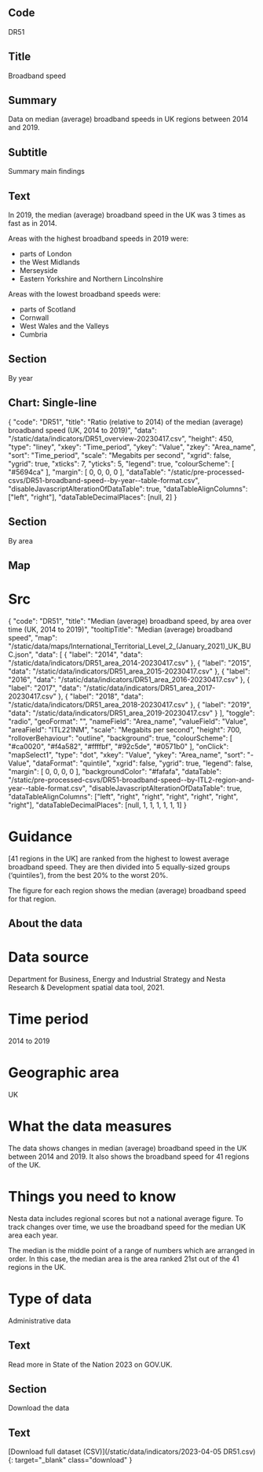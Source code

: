 ## Code
DR51

## Title
Broadband speed

## Summary
Data on median (average) broadband speeds in UK regions between 2014 and 2019.

## Subtitle
Summary main findings

## Text
In 2019, the median (average) broadband speed in the UK was 3 times as fast as in 2014.

Areas with the highest broadband speeds in 2019 were:
<ul class="govuk-list">
<li>parts of London</li>
<li>the West Midlands</li>
<li>Merseyside</li>
<li>Eastern Yorkshire and Northern Lincolnshire</li>
</ul>

Areas with the lowest broadband speeds were:
<ul class="govuk-list">
<li>parts of Scotland</li>
<li>Cornwall</li>
<li>West Wales and the Valleys</li>
<li>Cumbria</li>
</ul>

## Section
By year

## Chart: Single-line
{
    "code": "DR51",
    "title": "Ratio (relative to 2014) of the median (average) broadband speed (UK, 2014 to 2019)",
    "data": "/static/data/indicators/DR51_overview-20230417.csv",
    "height": 450,
    "type": "liney",
    "xkey": "Time_period",
    "ykey": "Value",
    "zkey": "Area_name",
    "sort": "Time_period",
    "scale": "Megabits per second",
    "xgrid": false,
    "ygrid": true,
    "xticks": 7,
    "yticks": 5,
    "legend": true,
    "colourScheme": [ "#5694ca" ],
    "margin": [ 0, 0, 0, 0 ],
    "dataTable": "/static/pre-processed-csvs/DR51-broadband-speed--by-year--table-format.csv",
    "disableJavascriptAlterationOfDataTable": true,
    "dataTableAlignColumns": ["left", "right"],
    "dataTableDecimalPlaces": [null, 2]
}

## Section
By area

## Map
# Src
{
    "code": "DR51",
    "title": "Median (average) broadband speed, by area over time (UK, 2014 to 2019)",
    "tooltipTitle": "Median (average) broadband speed",
    "map": "/static/data/maps/International_Territorial_Level_2_(January_2021)_UK_BUC.json",
    "data": [
        { "label": "2014", "data": "/static/data/indicators/DR51_area_2014-20230417.csv" },
        { "label": "2015", "data": "/static/data/indicators/DR51_area_2015-20230417.csv" },
        { "label": "2016", "data": "/static/data/indicators/DR51_area_2016-20230417.csv" },
        { "label": "2017", "data": "/static/data/indicators/DR51_area_2017-20230417.csv" },
        { "label": "2018", "data": "/static/data/indicators/DR51_area_2018-20230417.csv" },
        { "label": "2019", "data": "/static/data/indicators/DR51_area_2019-20230417.csv" }
    ],
    "toggle": "radio",
    "geoFormat": "",
    "nameField": "Area_name",
    "valueField": "Value",
    "areaField": "ITL221NM",
    "scale": "Megabits per second",
    "height": 700,
    "rolloverBehaviour": "outline",
    "background": true,
    "colourScheme": [ "#ca0020", "#f4a582", "#ffffbf", "#92c5de", "#0571b0" ],
    "onClick": "mapSelect1",
    "type": "dot",
    "xkey": "Value",
    "ykey": "Area_name",
    "sort": "-Value",
    "dataFormat": "quintile",
    "xgrid": false,
    "ygrid": true,
    "legend": false,
    "margin": [ 0, 0, 0, 0 ],
    "backgroundColor": "#fafafa",
    "dataTable": "/static/pre-processed-csvs/DR51-broadband-speed--by-ITL2-region-and-year--table-format.csv",
    "disableJavascriptAlterationOfDataTable": true,
    "dataTableAlignColumns": ["left", "right", "right", "right", "right", "right", "right"],
    "dataTableDecimalPlaces": [null, 1, 1, 1, 1, 1, 1]
}

# Guidance
[41 regions in the UK] are ranked from the highest to lowest average broadband speed. They are then divided into 5 equally-sized groups (‘quintiles’), from the best 20% to the worst 20%.

The figure for each region shows the median (average) broadband speed for that region.

## About the data
# Data source
Department for Business, Energy and Industrial Strategy and Nesta Research & Development spatial data tool, 2021.

# Time period
2014 to 2019

# Geographic area
UK

# What the data measures
The data shows changes in median (average) broadband speed in the UK between 2014 and 2019. It also shows the broadband speed for 41 regions of the UK.

# Things you need to know
Nesta data includes regional scores but not a national average figure. To track changes over time, we use the broadband speed for the median UK area each year. 

The median is the middle point of a range of numbers which are arranged in order. In this case, the median area is the area ranked 21st out of the 41 regions in the UK.

# Type of data
Administrative data

## Text
Read more in State of the Nation 2023 on GOV.UK.

## Section
Download the data

## Text
[Download full dataset (CSV)](/static/data/indicators/2023-04-05 DR51.csv){: target="_blank" class="download" }
